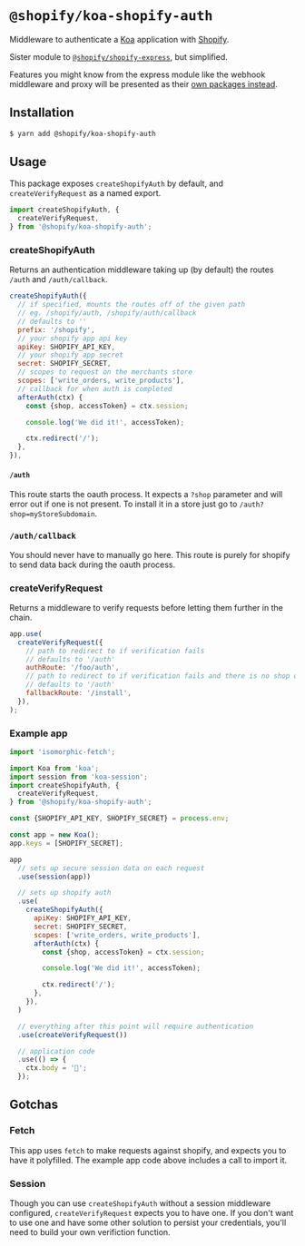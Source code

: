 # `@shopify/koa-shopify-auth`

Middleware to authenticate a [Koa](http://koajs.com/) application with [Shopify](https://www.shopify.ca/).

Sister module to [`@shopify/shopify-express`](https://www.npmjs.com/package/@shopify/shopify-express), but simplified.

Features you might know from the express module like the webhook middleware and proxy will be presented as their [own packages instead](https://www.npmjs.com/package/@shopify/koa-shopify-graphql-proxy).

## Installation

```bash
$ yarn add @shopify/koa-shopify-auth
```

## Usage

This package exposes `createShopifyAuth` by default, and `createVerifyRequest` as a named export.

```js
import createShopifyAuth, {
  createVerifyRequest,
} from '@shopify/koa-shopify-auth';
```

### createShopifyAuth

Returns an authentication middleware taking up (by default) the routes `/auth` and `/auth/callback`.

```javascript
createShopifyAuth({
  // if specified, mounts the routes off of the given path
  // eg. /shopify/auth, /shopify/auth/callback
  // defaults to ''
  prefix: '/shopify',
  // your shopify app api key
  apiKey: SHOPIFY_API_KEY,
  // your shopify app secret
  secret: SHOPIFY_SECRET,
  // scopes to request on the merchants store
  scopes: ['write_orders, write_products'],
  // callback for when auth is completed
  afterAuth(ctx) {
    const {shop, accessToken} = ctx.session;

    console.log('We did it!', accessToken);

    ctx.redirect('/');
  },
}),
```

#### `/auth`

This route starts the oauth process. It expects a `?shop` parameter and will error out if one is not present. To install it in a store just go to `/auth?shop=myStoreSubdomain`.

### `/auth/callback`

You should never have to manually go here. This route is purely for shopify to send data back during the oauth process.

### createVerifyRequest

Returns a middleware to verify requests before letting them further in the chain.

```javascript
app.use(
  createVerifyRequest({
    // path to redirect to if verification fails
    // defaults to '/auth'
    authRoute: '/foo/auth',
    // path to redirect to if verification fails and there is no shop on the query
    // defaults to '/auth'
    fallbackRoute: '/install',
  }),
);
```

### Example app

```javascript
import 'isomorphic-fetch';

import Koa from 'koa';
import session from 'koa-session';
import createShopifyAuth, {
  createVerifyRequest,
} from '@shopify/koa-shopify-auth';

const {SHOPIFY_API_KEY, SHOPIFY_SECRET} = process.env;

const app = new Koa();
app.keys = [SHOPIFY_SECRET];

app
  // sets up secure session data on each request
  .use(session(app))

  // sets up shopify auth
  .use(
    createShopifyAuth({
      apiKey: SHOPIFY_API_KEY,
      secret: SHOPIFY_SECRET,
      scopes: ['write_orders, write_products'],
      afterAuth(ctx) {
        const {shop, accessToken} = ctx.session;

        console.log('We did it!', accessToken);

        ctx.redirect('/');
      },
    }),
  )

  // everything after this point will require authentication
  .use(createVerifyRequest())

  // application code
  .use(() => {
    ctx.body = '🎉';
  });
```

## Gotchas

### Fetch

This app uses `fetch` to make requests against shopify, and expects you to have it polyfilled. The example app code above includes a call to import it.

### Session

Though you can use `createShopifyAuth` without a session middleware configured, `createVerifyRequest` expects you to have one. If you don't want to use one and have some other solution to persist your credentials, you'll need to build your own verifiction function.
